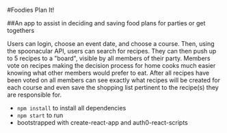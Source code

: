 #Foodies Plan It!

##An app to assist in deciding and saving food plans for parties or get togethers

Users can login, choose an event date, and choose a course. Then, using the spoonacular API, users can search for recipes. They can then push up to 5 recipes to a "board", visible by all members of their party. Members vote on recipes making the decision process for home cooks much easier knowing what other members would prefer to eat. After all recipes have been voted on all members can see exactly what recipes will be created for each course and even save the shopping list pertinent to the recipe(s) they are responsible for.

- `npm install` to install all dependencies
- `npm start` to run
- bootstrapped with create-react-app and auth0-react-scripts

